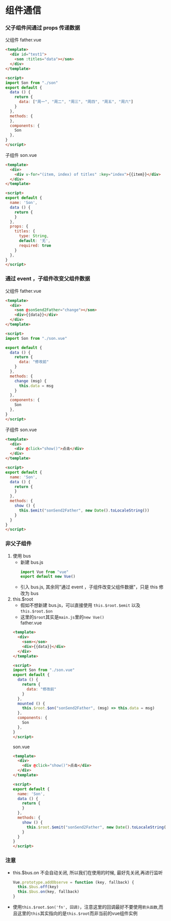 # 组件通信

### 父子组件间通过 props 传递数据
父组件 father.vue
```html
<template>
  <div id="test1">
    <son :titles="data"></son>
  </div>
</template>

<script>
import Son from "./son"
export default {
  data () {
    return {
      data: ["周一", "周二", "周三", "周四", "周五", "周六"]
    }
  },
  methods: {
  },
  components: {
    Son
  },
}
</script>
```
子组件 son.vue
```html
<template>
  <div>
    <div v-for="(item, index) of titles" :key="index">{{item}}</div>
  </div>
</template>

<script>
export default {
  name: 'Son',
  data () {
    return {
    }
  },
  props: {
    titles: {
      type: String,
      default: '无',
      required: true
    }
  },
}
</script>
```

### 通过 event ，子组件改变父组件数据
父组件 father.vue
```html
<template>
  <div>
    <son @sonSend2Father="change"></son>
    <div>{{data}}</div>
  </div>
</template>

<script>
import Son from "./son.vue"

export default {
  data () {
    return {
      data: "修改前"
    }
  },
  methods: {
    change (msg) {
      this.data = msg
    }
  },
  components: {
    Son
  },
}
</script>
```
子组件 son.vue
```html
<template>
  <div>
    <div @click="show()">点击</div>
  </div>
</template>

<script>
export default {
  name: 'Son',
  data () {
    return {
    }
  },
  methods: {
    show () {
      this.$emit("sonSend2Father", new Date().toLocaleString())
    }
  }
}
</script>
```

### 非父子组件
1. 使用 bus
   - 新建 bus.js
     ```js
     import Vue from "vue"
     export default new Vue()
     ```
   - 引入 bus.js, 其余同"通过 event ，子组件改变父组件数据"，只是 this 修改为 bus
2. this.$root
   * 假如不想新建 bus.js，可以直接使用 `this.$root.$emit` 以及 `this.$root.$on`  
   * 这里的`$root`其实是`main.js`里的`new Vue()`  
   father.vue
   ```html
   <template>
     <div>
       <son></son>
       <div>{{data}}</div>
     </div>
   </template>
   
   <script>
   import Son from "./son.vue"
   export default {
     data () {
       return {
         data: "修改前"
       }
     },
     mounted () {
       this.$root.$on("sonSend2Father", (msg) => this.data = msg)
     },
     components: {
       Son
     },
   }
   </script>
   ```
   son.vue
   ```html
   <template>
     <div>
       <div @click="show()">点击</div>
     </div>
   </template>
   
   <script>
   export default {
     name: 'Son',
     data () {
       return {
       }
     },
     methods: {
       show () {
         this.$root.$emit("sonSend2Father", new Date().toLocaleString())
       }
     }
   }
   </script>
   ```

### 注意
- this.$bus.on 不会自动关闭, 所以我们在使用的时候, 最好先关闭,再进行监听
  ```js
  Vue.prototype.addObserve = function (key, fallback) {
    this.$bus.off(key)
    this.$bus.on(key, fallback)
  }
  ```
- 使用`this.$root.$on('fn', 回调)`，注意这里的回调最好不要使用`箭头函数`,而且这里的`this`其实指向的是`this.$root`而非当前的vue组件实例